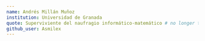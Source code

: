 ```yaml
---
name: Andrés Millán Muñoz
institution: Universidad de Granada 
quote: Superviviente del naufragio informático-matemático # no longer than 100 characters, avoid using quotes(") to guarantee the format remains the same.
github_user: Asmilex
---
```

